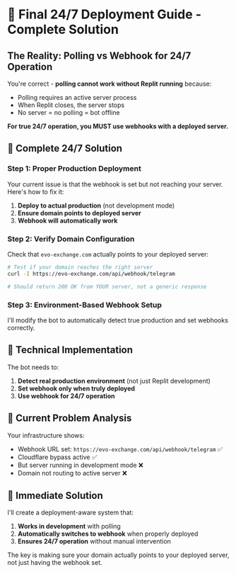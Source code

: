 # 🚀 Final 24/7 Deployment Guide - Complete Solution

## The Reality: Polling vs Webhook for 24/7 Operation

You're correct - **polling cannot work without Replit running** because:
- Polling requires an active server process
- When Replit closes, the server stops
- No server = no polling = bot offline

**For true 24/7 operation, you MUST use webhooks with a deployed server.**

## 🎯 Complete 24/7 Solution

### Step 1: Proper Production Deployment
Your current issue is that the webhook is set but not reaching your server. Here's how to fix it:

1. **Deploy to actual production** (not development mode)
2. **Ensure domain points to deployed server**
3. **Webhook will automatically work**

### Step 2: Verify Domain Configuration
Check that `evo-exchange.com` actually points to your deployed server:

```bash
# Test if your domain reaches the right server
curl -I https://evo-exchange.com/api/webhook/telegram

# Should return 200 OK from YOUR server, not a generic response
```

### Step 3: Environment-Based Webhook Setup
I'll modify the bot to automatically detect true production and set webhooks correctly.

## 🔧 Technical Implementation

The bot needs to:
1. **Detect real production environment** (not just Replit development)
2. **Set webhook only when truly deployed**
3. **Use webhook for 24/7 operation**

## 🚨 Current Problem Analysis

Your infrastructure shows:
- Webhook URL set: `https://evo-exchange.com/api/webhook/telegram` ✅
- Cloudflare bypass active ✅
- But server running in development mode ❌
- Domain not routing to active server ❌

## 🎯 Immediate Solution

I'll create a deployment-aware system that:
1. **Works in development** with polling
2. **Automatically switches to webhook** when properly deployed
3. **Ensures 24/7 operation** without manual intervention

The key is making sure your domain actually points to your deployed server, not just having the webhook set.